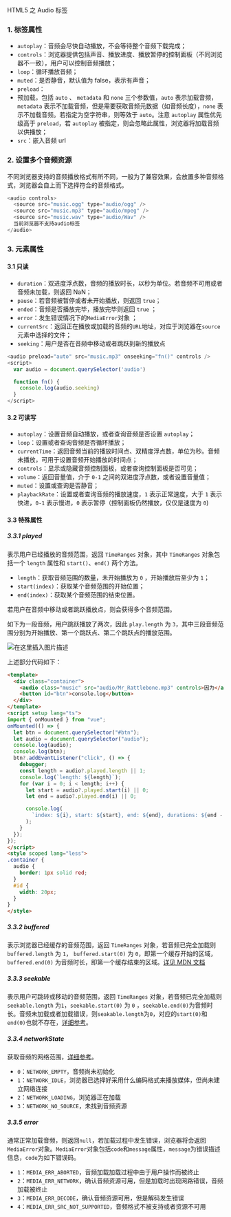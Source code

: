 HTML5 之 Audio 标签

### 1. 标签属性

- `autoplay`：音频会尽快自动播放，不会等待整个音频下载完成；
- `controls`：浏览器提供包括声音、播放进度、播放暂停的控制面板（不同浏览器不一致），用户可以控制音频播放；
- `loop`：循环播放音频；
- `muted`：是否静音，默认值为 false，表示有声音；
- `preload`：
- 预加载，包括 `auto` 、 `metadata` 和 `none` 三个参数值，`auto` 表示加载音频，`metadata` 表示不加载音频，但是需要获取音频元数据（如音频长度），`none` 表示不加载音频。若指定为空字符串，则等效于 `auto`。注意 `autoplay` 属性优先级高于 `preload`，若 `autoplay` 被指定，则会忽略此属性，浏览器将加载音频以供播放；
- `src`：嵌入音频 url



### 2. 设置多个音频资源

不同浏览器支持的音频播放格式有所不同，一般为了兼容效果，会放置多种音频格式，浏览器会自上而下选择符合的音频格式。

```js
<audio controls>
  <source src="music.ogg" type="audio/ogg" />
  <source src="music.mp3" type="audio/mpeg" />
  <source src="music.wav" type="audio/Wav" />
  当前浏览器不支持audio标签
</audio>
```



### 3. 元素属性

#### 3.1 只读

- `duration`：双进度浮点数，音频的播放时长，以秒为单位。若音频不可用或者音频未加载，则返回 NaN；
- `pause`：若音频被暂停或者未开始播放，则返回 `true`；
- `ended`：音频是否播放完毕，播放完毕则返回 `true` ；
- `error`：发生错误情况下的`MediaError`对象 ；
- `currentSrc`：返回正在播放或加载的音频的`URL`地址，对应于浏览器在`source`元素中选择的文件；
- `seeking`：用户是否在音频中移动或者跳跃到新的播放点

```js
<audio preload="auto" src="music.mp3" onseeking="fn()" controls />
<script>
  var audio = document.querySelector('audio')

  function fn() {
    console.log(audio.seeking)
  }
</script>
```

#### 3.2 可读写

- `autoplay`：设置音频自动播放，或者查询音频是否设置 `autoplay`；
- `loop`：设置或者查询音频是否循环播放；
- `currentTime`：返回音频当前的播放时间点、双精度浮点数，单位为秒。音频未播放，可用于设置音频开始播放的时间点；
- `controls`：显示或隐藏音频控制面板，或者查询控制面板是否可见；
- `volume`：返回音量值，介于 `0-1` 之间的双进度浮点数，或者设置音量值；
- `muted`：设置或查询是否静音；
- `playbackRate`：设置或者查询音频的播放速度，`1` 表示正常速度，大于 `1` 表示快进，`0-1` 表示慢进，`0` 表示暂停（控制面板仍然播放，仅仅是速度为 `0`)

#### 3.3 特殊属性

##### 3.3.1 played

表示用户已经播放的音频范围，返回 `TimeRanges` 对象，其中 `TimeRanges` 对象包括一个 `length` 属性和 `start()`、`end()` 两个方法。

- `length`：获取音频范围的数量，未开始播放为 `0` ，开始播放后至少为 `1`；
- `start(index)`：获取某个音频范围的开始位置；
- `end(index)`：获取某个音频范围的结束位置。

若用户在音频中移动或者跳跃播放点，则会获得多个音频范围。

如下为一段音频，用户跳跃播放了两次，因此 `play.length` 为 `3`，其中三段音频范围分别为开始播放、第一个跳跃点、第二个跳跃点的播放范围。

![在这里插入图片描述](/Users/Kurja/Desktop/Typora/%E9%9A%8F%E6%97%B6%E4%B8%80%E9%A2%98/0efed884e80e40cdb83996d7632b709a~tplv-k3u1fbpfcp-zoom-in-crop-mark:3024:0:0:0.awebp)

上述部分代码如下：

```html
<template>
  <div class="container">
    <audio class="music" src="audio/Mr_Rattlebone.mp3" controls>因为</audio>
    <button id="btn">console.log</button>
  </div>
</template>
<script setup lang="ts">
import { onMounted } from "vue";
onMounted(() => {
  let btn = document.querySelector("#btn");
  let audio = document.querySelector("audio");
  console.log(audio);
  console.log(btn);
  btn?.addEventListener("click", () => {
    debugger;
    const length = audio?.played.length || 1;
    console.log(`length: ${length}`);
    for (var i = 0; i < length; i++) {
      let start = audio?.played.start(i) || 0;
      let end = audio?.played.end(i) || 0;

      console.log(
        `index: ${i}, start: ${start}, end: ${end}, durations: ${end - start}s`
      );
    }
  });
});
</script>
<style scoped lang="less">
.container {
  audio {
    border: 1px solid red;
  }
  #id {
    width: 20px;
  }
}
</style>
```

##### 3.3.2 buffered

表示浏览器已经缓存的音频范围，返回 `TimeRanges` 对象，若音频已完全加载则 `buffered.length` 为 `1`， `buffered.start(0)` 为 `0`，即第一个缓存开始的区域，`buffered.end(0)` 为音频时长，即第一个缓存结束的区域。[详见 MDN 文档](https://developer.mozilla.org/zh-CN/docs/Web/API/HTMLMediaElement/buffered)

##### 3.3.3 seekable

表示用户可跳转或移动的音频范围，返回 `TimeRanges` 对象，若音频已完全加载则 `seekable.length` 为`1`，`seekable.start(0)` 为 `0` ，`seekable.end(0)`为音频时长。音频未加载或者加载错误，则`seakable.length`为`0`，对应的`start(0)`和`end(0)`也就不存在，[详细参考](https://link.juejin.cn?target=https%3A%2F%2Fdeveloper.mozilla.org%2Fzh-CN%2Fdocs%2FWeb%2FAPI%2FHTMLMediaElement%2Fseekable)。

##### 3.3.4 networkState

获取音频的网络范围，[详细参考](https://link.juejin.cn?target=https%3A%2F%2Fdeveloper.mozilla.org%2Fzh-CN%2Fdocs%2FWeb%2FAPI%2FHTMLMediaElement%2FnetworkState)。

- `0`：`NETWORK_EMPTY`，音频尚未初始化
- `1`：`NETWORK_IDLE`，浏览器已选择好采用什么编码格式来播放媒体，但尚未建立网络连接
- `2`：`NETWORK_LOADING`，浏览器正在加载
- `3`：`NETWORK_NO_SOURCE`，未找到音频资源

##### 3.3.5 error

通常正常加载音频，则返回`null`，若加载过程中发生错误，浏览器将会返回`MediaError`对象。`MediaError`对象包括`code`和`message`属性，`message`为错误描述信息，`code`为如下错误码。

- `1`：`MEDIA_ERR_ABORTED`，音频加载加载过程中由于用户操作而被终止
- `2`：`MEDIA_ERR_NETWORK`，确认音频资源可用，但是加载时出现网路错误，音频加载被终止
- `3`：`MEDIA_ERR_DECODE`，确认音频资源可用，但是解码发生错误
- `4`：`MEDIA_ERR_SRC_NOT_SUPPORTED`，音频格式不被支持或者资源不可用

